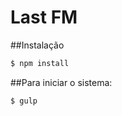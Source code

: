 

# Last FM

##Instalação

```bash
$ npm install
```

##Para iniciar o sistema:

```bash
$ gulp
```
